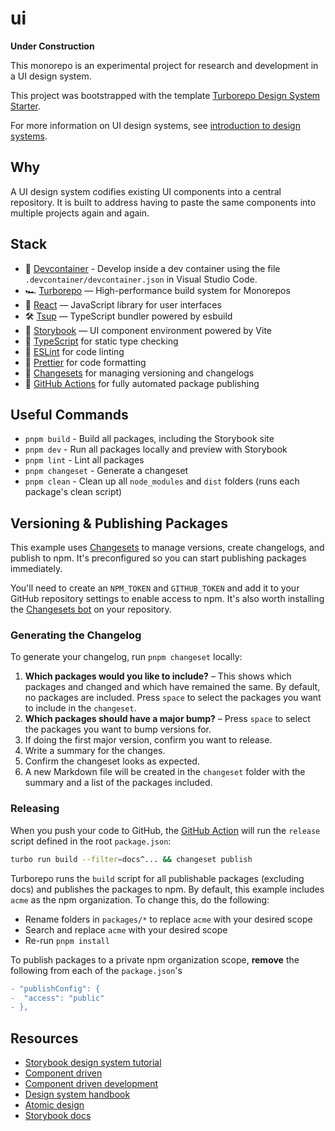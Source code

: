 # ui

**Under Construction**

This monorepo is an experimental project for research and development in a UI design system.

This project was bootstrapped with the template [Turborepo Design System Starter](https://github.com/vercel/turbo/tree/main/examples/design-system).

For more information on UI design systems, see [introduction to design systems](https://storybook.js.org/tutorials/design-systems-for-developers/react/en/introduction/).


## Why

A UI design system codifies existing UI components into a central repository.
It is built to address having to paste the same components into multiple projects again and again.

## Stack

- 🫙 [Devcontainer](https://code.visualstudio.com/docs/devcontainers/containers) - Develop inside a dev container using the file `.devcontainer/devcontainer.json` in Visual Studio Code.
- 🏎 [Turborepo](https://turbo.build/repo) — High-performance build system for Monorepos
- 🚀 [React](https://reactjs.org/) — JavaScript library for user interfaces
- 🛠 [Tsup](https://github.com/egoist/tsup) — TypeScript bundler powered by esbuild
- 📖 [Storybook](https://storybook.js.org/) — UI component environment powered by Vite
- 🤘 [TypeScript](https://www.typescriptlang.org/) for static type checking
- 🧻 [ESLint](https://eslint.org/) for code linting
- 💅 [Prettier](https://prettier.io) for code formatting
- 🤬 [Changesets](https://github.com/changesets/changesets) for managing versioning and changelogs
- 🤖 [GitHub Actions](https://github.com/changesets/action) for fully automated package publishing

## Useful Commands

- `pnpm build` - Build all packages, including the Storybook site
- `pnpm dev` - Run all packages locally and preview with Storybook
- `pnpm lint` - Lint all packages
- `pnpm changeset` - Generate a changeset
- `pnpm clean` - Clean up all `node_modules` and `dist` folders (runs each package's clean script)

## Versioning & Publishing Packages

This example uses [Changesets](https://github.com/changesets/changesets) to manage versions, create changelogs, and publish to npm. It's preconfigured so you can start publishing packages immediately.

You'll need to create an `NPM_TOKEN` and `GITHUB_TOKEN` and add it to your GitHub repository settings to enable access to npm. It's also worth installing the [Changesets bot](https://github.com/apps/changeset-bot) on your repository.

### Generating the Changelog

To generate your changelog, run `pnpm changeset` locally:

1. **Which packages would you like to include?** – This shows which packages and changed and which have remained the same. By default, no packages are included. Press `space` to select the packages you want to include in the `changeset`.
1. **Which packages should have a major bump?** – Press `space` to select the packages you want to bump versions for.
1. If doing the first major version, confirm you want to release.
1. Write a summary for the changes.
1. Confirm the changeset looks as expected.
1. A new Markdown file will be created in the `changeset` folder with the summary and a list of the packages included.

### Releasing

When you push your code to GitHub, the [GitHub Action](https://github.com/changesets/action) will run the `release` script defined in the root `package.json`:

```bash
turbo run build --filter=docs^... && changeset publish
```

Turborepo runs the `build` script for all publishable packages (excluding docs) and publishes the packages to npm. By default, this example includes `acme` as the npm organization. To change this, do the following:

- Rename folders in `packages/*` to replace `acme` with your desired scope
- Search and replace `acme` with your desired scope
- Re-run `pnpm install`

To publish packages to a private npm organization scope, **remove** the following from each of the `package.json`'s

```diff
- "publishConfig": {
-  "access": "public"
- },
```

## Resources

- [Storybook design system tutorial](https://storybook.js.org/tutorials/design-systems-for-developers/react/en/introduction/)
- [Component driven](https://www.componentdriven.org/)
- [Component driven development](https://www.chromatic.com/blog/component-driven-development/)
- [Design system handbook](https://www.designbetter.co/design-systems-handbook)
- [Atomic design](https://bradfrost.com/blog/post/atomic-web-design/)
- [Storybook docs](https://storybook.js.org/addons/@storybook/addon-docs)
